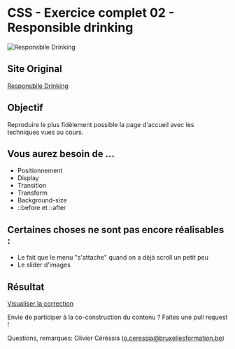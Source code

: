 # CSS - Exercice complet 02 - Responsible drinking #

![Responsbile Drinking](http://cepegra-labs.be/webdesign/git/full/02-responsible-drinking/img/responsible-git.jpg)

## Site Original ##

[Responsbile Drinking](http://www.responsibledrinking.eu/)

## Objectif ##

Reproduire le plus fidèlement possible la page d'accueil avec les techniques vues au cours.

## Vous aurez besoin de ... ##

- Positionnement
- Display
- Transition
- Transform
- Background-size
- ::before et ::after

## Certaines choses ne sont pas encore réalisables : ##

- Le fait que le menu "s'attache" quand on a déjà scroll un petit peu
- Le slider d'images


## Résultat ##

[Visualiser la correction](http://cepegra-labs.be/webdesign/git/full/01-molly/index.html)

Envie de participer à la co-construction du contenu ? Faites une pull request ! 

Questions, remarques: Olivier Céréssia (o.ceressia@bruxellesformation.be)
